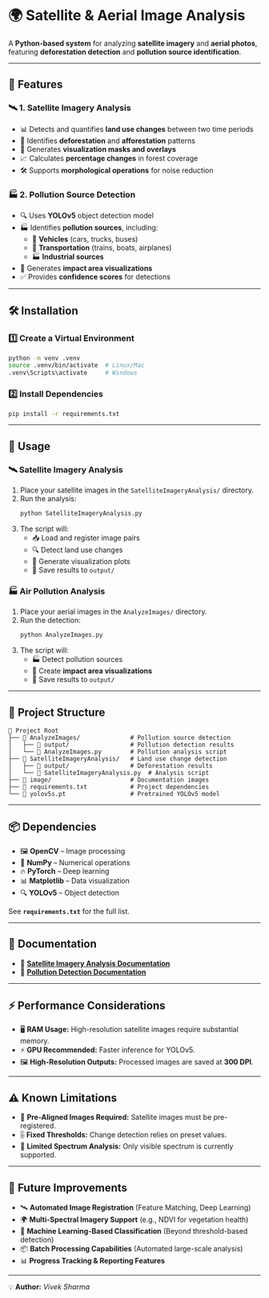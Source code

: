 # 🌍 Satellite & Aerial Image Analysis

A **Python-based system** for analyzing **satellite imagery** and **aerial photos**, featuring **deforestation detection** and **pollution source identification**.

---

## 🚀 Features

### 🛰️ 1. Satellite Imagery Analysis

-   📊 Detects and quantifies **land use changes** between two time periods
-   🌲 Identifies **deforestation** and **afforestation** patterns
-   🎨 Generates **visualization masks and overlays**
-   📈 Calculates **percentage changes** in forest coverage
-   🛠️ Supports **morphological operations** for noise reduction

### 🏭 2. Pollution Source Detection

-   🔍 Uses **YOLOv5** object detection model
-   🏭 Identifies **pollution sources**, including:
    -   🚗 **Vehicles** (cars, trucks, buses)
    -   🚆 **Transportation** (trains, boats, airplanes)
    -   🏭 **Industrial sources**
-   📍 Generates **impact area visualizations**
-   ✅ Provides **confidence scores** for detections

---

## 🛠 Installation

### 1️⃣ Create a Virtual Environment

```sh
python -m venv .venv
source .venv/bin/activate  # Linux/Mac
.venv\Scripts\activate     # Windows
```

### 2️⃣ Install Dependencies

```sh
pip install -r requirements.txt
```

---

## 📌 Usage

### 🛰️ **Satellite Imagery Analysis**

1. Place your satellite images in the `SatelliteImageryAnalysis/` directory.
2. Run the analysis:
    ```sh
    python SatelliteImageryAnalysis.py
    ```
3. The script will:
    - 📥 Load and register image pairs
    - 🔍 Detect land use changes
    - 🎨 Generate visualization plots
    - 💾 Save results to `output/`

### 🏭 **Air Pollution Analysis**

1. Place your aerial images in the `AnalyzeImages/` directory.
2. Run the detection:
    ```sh
    python AnalyzeImages.py
    ```
3. The script will:
    - 🏭 Detect pollution sources
    - 📍 Create **impact area visualizations**
    - 💾 Save results to `output/`

---

## 📂 Project Structure

```
📁 Project Root
├── 📁 AnalyzeImages/              # Pollution source detection
│   ├── 📁 output/                 # Pollution detection results
│   └── 📜 AnalyzeImages.py        # Pollution analysis script
├── 📁 SatelliteImageryAnalysis/   # Land use change detection
│   ├── 📁 output/                 # Deforestation results
│   └── 📜 SatelliteImageryAnalysis.py  # Analysis script
├── 📁 image/                      # Documentation images
├── 📜 requirements.txt            # Project dependencies
└── 📜 yolov5s.pt                  # Pretrained YOLOv5 model
```

---

## 📦 Dependencies

-   🖼 **OpenCV** – Image processing
-   🔢 **NumPy** – Numerical operations
-   🔥 **PyTorch** – Deep learning
-   📊 **Matplotlib** – Data visualization
-   🔍 **YOLOv5** – Object detection

See **`requirements.txt`** for the full list.

---

## 📖 Documentation

-   📄 **[Satellite Imagery Analysis Documentation](./SatelliteImageryAnalysis.md)**
-   📄 **[Pollution Detection Documentation](./AnalyzeImages.md)**

---

## ⚡ Performance Considerations

-   🖥️ **RAM Usage:** High-resolution satellite images require substantial memory.
-   ⚡ **GPU Recommended:** Faster inference for YOLOv5.
-   🖼 **High-Resolution Outputs:** Processed images are saved at **300 DPI**.

---

## ⚠️ Known Limitations

-   📍 **Pre-Aligned Images Required:** Satellite images must be pre-registered.
-   🎚 **Fixed Thresholds:** Change detection relies on preset values.
-   🌈 **Limited Spectrum Analysis:** Only visible spectrum is currently supported.

---

## 🔮 Future Improvements

-   🛰 **Automated Image Registration** (Feature Matching, Deep Learning)
-   🌍 **Multi-Spectral Imagery Support** (e.g., NDVI for vegetation health)
-   🤖 **Machine Learning-Based Classification** (Beyond threshold-based detection)
-   📦 **Batch Processing Capabilities** (Automated large-scale analysis)
-   📊 **Progress Tracking & Reporting Features**

---

💡 **Author:** _Vivek Sharma_
